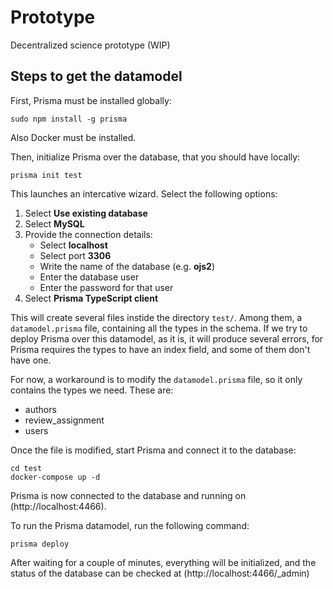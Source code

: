 # Prototype
Decentralized science prototype (WIP)

## Steps to get the datamodel
First, Prisma must be installed globally:
```
sudo npm install -g prisma
```
Also Docker must be installed.

Then, initialize Prisma over the database, that you should have locally:
```
prisma init test
```
This launches an intercative wizard. Select the following options:
1. Select **Use existing database**
2. Select **MySQL**
3. Provide the connection details:
   - Select **localhost**
   - Select port **3306**
   - Write the name of the database (e.g. **ojs2**)
   - Enter the database user
   - Enter the password for that user
4. Select **Prisma TypeScript client**

This will create several files instide the directory `test/`. Among them, a `datamodel.prisma` file, containing all the types in the schema. If we try to deploy Prisma over this datamodel, as it is, it will produce several errors, for Prisma requires the types to have an index field, and some of them don't have one.

For now, a workaround is to modify the `datamodel.prisma` file, so it only contains the types we need. These are:
  - authors
  - review_assignment
  - users
  
Once the file is modified, start Prisma and connect it to the database:
```
cd test
docker-compose up -d
```
Prisma is now connected to the database and running on (http://localhost:4466).

To run the Prisma datamodel, run the following command:
```
prisma deploy
```

After waiting for a couple of minutes, everything will be initialized, and the status of the database can be checked at (http://localhost:4466/_admin)

